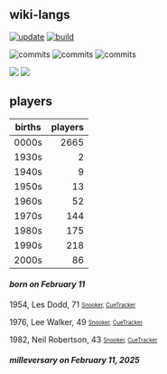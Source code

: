 ## wiki-langs
[![update](https://github.com/dreamerminsk/wiki-langs/actions/workflows/update-tables.yml/badge.svg)](https://github.com/dreamerminsk/wiki-langs/actions/workflows/update-tables.yml)
[![build](https://github.com/dreamerminsk/wiki-langs/actions/workflows/build.yml/badge.svg)](https://github.com/dreamerminsk/wiki-langs/actions/workflows/build.yml)

![commits](https://img.shields.io/github/commit-activity/y/dreamerminsk/wiki-langs)
![commits](https://img.shields.io/github/commit-activity/m/dreamerminsk/wiki-langs)
![commits](https://img.shields.io/github/commit-activity/w/dreamerminsk/wiki-langs)

![](https://img.shields.io/github/languages/code-size/dreamerminsk/wiki-langs)
![](https://img.shields.io/github/repo-size/dreamerminsk/wiki-langs)

## players
| births | players |
| :----: | ------: |
| 0000s | 2665 |
| 1930s | 2 |
| 1940s | 9 |
| 1950s | 13 |
| 1960s | 52 |
| 1970s | 144 |
| 1980s | 175 |
| 1990s | 218 |
| 2000s | 86 |

#### ***born on February 11***
1954, Les Dodd, 71 <sub><sup>[Snooker](http://www.snooker.org/res/index.asp?player=449), [CueTracker](http://cuetracker.net/Players/les-dodd/)</sup></sub>

1976, Lee Walker, 49 <sub><sup>[Snooker](http://www.snooker.org/res/index.asp?player=520), [CueTracker](http://cuetracker.net/Players/lee-walker/)</sup></sub>

1982, Neil Robertson, 43 <sub><sup>[Snooker](http://www.snooker.org/res/index.asp?player=154), [CueTracker](http://cuetracker.net/Players/neil-robertson/)</sup></sub>


#### ***milleversary on February 11, 2025***



